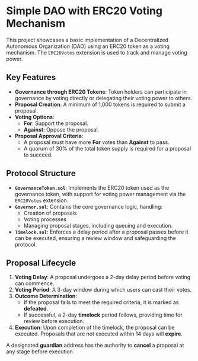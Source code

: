 # Simple DAO with ERC20 Voting Mechanism

This project showcases a basic implementation of a Decentralized Autonomous Organization (DAO) using an ERC20 token as a voting mechanism. The `ERC20Votes` extension is used to track and manage voting power.

## Key Features

- **Governance through ERC20 Tokens**: Token holders can participate in governance by voting directly or delegating their voting power to others.
- **Proposal Creation**: A minimum of 1,000 tokens is required to submit a proposal.
- **Voting Options**:
  - **For**: Support the proposal.
  - **Against**: Oppose the proposal.
- **Proposal Approval Criteria**:
  - A proposal must have more **For** votes than **Against** to pass.
  - A quorum of 30% of the total token supply is required for a proposal to succeed.

## Protocol Structure

- **`GovernanceToken.sol`**: Implements the ERC20 token used as the governance token, with support for voting power management via the `ERC20Votes` extension.
- **`Governor.sol`**: Contains the core governance logic, handling:
  - Creation of proposals
  - Voting processes
  - Managing proposal stages, including queuing and execution.
- **`Timelock.sol`**: Enforces a delay period after a proposal passes before it can be executed, ensuring a review window and safeguarding the protocol.

## Proposal Lifecycle

1. **Voting Delay**: A proposal undergoes a 2-day delay period before voting can commence.
2. **Voting Period**: A 3-day window during which users can cast their votes.
3. **Outcome Determination**:
   - If the proposal fails to meet the required criteria, it is marked as **defeated**.
   - If successful, a 2-day **timelock** period follows, providing time for review before execution.
4. **Execution**: Upon completion of the timelock, the proposal can be executed. Proposals that are not executed within 14 days will **expire**.

A designated **guardian** address has the authority to **cancel** a proposal at any stage before execution.
